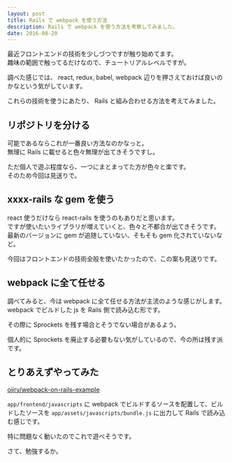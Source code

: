 ```yaml
---
layout: post
title: Rails で webpack を使う方法
description: Rails で webpack を使う方法を考察してみました。
date: 2016-08-20
---
```


最近フロントエンドの技術を少しづつですが触り始めてます。  
趣味の範囲で触ってるだけなので、チュートリアルレベルですが。

調べた感じでは、 react, redux, babel, webpack 辺りを押さえておけば良いのかなという気がしています。

これらの技術を使うにあたり、 Rails と組み合わせる方法を考えてみました。

## リポジトリを分ける

可能であるならこれが一番良い方法なのかなっと。  
無理に Rails に載せると色々無理が出てきそうですし。

ただ個人で遊ぶ程度なら、一つにまとまってた方が色々と楽です。  
そのため今回は見送りで。  

## xxxx-rails な gem を使う

react 使うだけなら react-rails を使うのもありだと思います。  
ですが使いたいライブラリが増えていくと、色々と不都合が出てきそうです。  
最新のバージョンに gem が追随していない、そもそも gem 化されていないなど。

今回はフロントエンドの技術全般を使いたかったので、この案も見送りです。

## webpack に全て任せる

調べてみると、今は webpack に全て任せる方法が主流のような感じがします。  
webpack でビルドした js を Rails 側で読み込む形です。

その際に Sprockets を残す場合とそうでない場合があるよう。

個人的に Sprockets を廃止する必要もない気がしているので、今の所は残す派です。  

## とりあえずやってみた

[ojiry/webpack-on-rails-example](https://github.com/ojiry/webpack-on-rails-example)

`app/frontend/javascripts` に webpack でビルドするソースを配置して、ビルドしたソースを `app/assets/javascripts/bundle.js` に出力して Rails で読み込む感じです。

特に問題なく動いたのでこれで遊べそうです。

さて、勉強するか。
